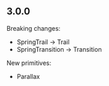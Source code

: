 ## 3.0.0

Breaking changes:

* SpringTrail -> Trail
* SpringTransition -> Transition

New primitives:

* Parallax